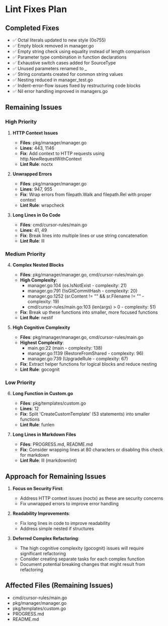 # Lint Fixes Plan

## Completed Fixes

- ✅ Octal literals updated to new style (0o755)
- ✅ Empty block removed in manager.go
- ✅ Empty string check using equality instead of length comparison
- ✅ Parameter type combination in function declarations
- ✅ Exhaustive switch cases added for SourceType
- ✅ Unused parameters renamed to \_
- ✅ String constants created for common string values
- ✅ Nesting reduced in manager_test.go
- ✅ Indent-error-flow issues fixed by restructuring code blocks
- ✅ Nil error handling improved in managers.go

## Remaining Issues

### High Priority

1. **HTTP Context Issues**

   - **Files**: pkg/manager/manager.go
   - **Lines**: 443, 1146
   - **Fix**: Add context to HTTP requests using http.NewRequestWithContext
   - **Lint Rule**: noctx

2. **Unwrapped Errors**

   - **Files**: pkg/manager/manager.go
   - **Lines**: 947, 955
   - **Fix**: Wrap errors from filepath.Walk and filepath.Rel with proper context
   - **Lint Rule**: wrapcheck

3. **Long Lines in Go Code**
   - **Files**: cmd/cursor-rules/main.go
   - **Lines**: 41, 49
   - **Fix**: Break lines into multiple lines or use string concatenation
   - **Lint Rule**: lll

### Medium Priority

4. **Complex Nested Blocks**

   - **Files**: pkg/manager/manager.go, cmd/cursor-rules/main.go
   - **High Complexity**:
     - manager.go:104 (os.IsNotExist - complexity: 21)
     - manager.go:791 (!isGitCommitHash - complexity: 20)
     - manager.go:1252 (sr.Content != "" && sr.Filename != "" - complexity: 19)
     - cmd/cursor-rules/main.go:103 (len(args) > 0 - complexity: 51)
   - **Fix**: Break up these functions into smaller, more focused functions
   - **Lint Rule**: nestif

5. **High Cognitive Complexity**
   - **Files**: pkg/manager/manager.go, cmd/cursor-rules/main.go
   - **Highest Complexity**:
     - main.go:22 (main - complexity: 138)
     - manager.go:1139 (RestoreFromShared - complexity: 96)
     - manager.go:739 (UpgradeRule - complexity: 67)
   - **Fix**: Extract helper functions for logical blocks and reduce nesting
   - **Lint Rule**: gocognit

### Low Priority

6. **Long Function in Custom.go**

   - **Files**: pkg/templates/custom.go
   - **Lines**: 12
   - **Fix**: Split 'CreateCustomTemplate' (53 statements) into smaller functions
   - **Lint Rule**: funlen

7. **Long Lines in Markdown Files**
   - **Files**: PROGRESS.md, README.md
   - **Fix**: Consider wrapping lines at 80 characters or disabling this check for markdown
   - **Lint Rule**: lll (markdownlint)

## Approach for Remaining Issues

1. **Focus on Security First**:

   - Address HTTP context issues (noctx) as these are security concerns
   - Fix unwrapped errors to improve error handling

2. **Readability Improvements**:

   - Fix long lines in code to improve readability
   - Address simple nested if structures

3. **Deferred Complex Refactoring**:
   - The high cognitive complexity (gocognit) issues will require significant refactoring
   - Consider creating separate tasks for each complex function
   - Document potential breaking changes that might result from refactoring

## Affected Files (Remaining Issues)

- cmd/cursor-rules/main.go
- pkg/manager/manager.go
- pkg/templates/custom.go
- PROGRESS.md
- README.md
